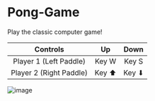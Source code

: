 # Pong-Game
Play the classic computer game!

Controls| Up | Down |
:--------:|:----:|:------:|
Player 1 (Left Paddle)|Key W | Key S|
Player 2 (Right Paddle)| Key ⬆ | Key ⬇ |

![image](https://github.com/Archit1706/Pong-Game/assets/75872913/218cb99f-b7d9-4430-8de6-f43abbf2c908)
